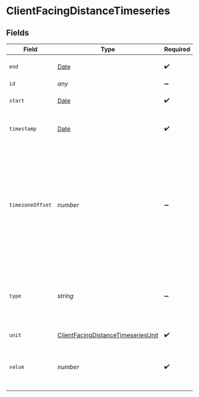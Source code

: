 # ClientFacingDistanceTimeseries


## Fields

| Field                                                                                                                                                                                 | Type                                                                                                                                                                                  | Required                                                                                                                                                                              | Description                                                                                                                                                                           |
| ------------------------------------------------------------------------------------------------------------------------------------------------------------------------------------- | ------------------------------------------------------------------------------------------------------------------------------------------------------------------------------------- | ------------------------------------------------------------------------------------------------------------------------------------------------------------------------------------- | ------------------------------------------------------------------------------------------------------------------------------------------------------------------------------------- |
| `end`                                                                                                                                                                                 | [Date](https://developer.mozilla.org/en-US/docs/Web/JavaScript/Reference/Global_Objects/Date)                                                                                         | :heavy_check_mark:                                                                                                                                                                    | The end time (exclusive) of the interval.                                                                                                                                             |
| `id`                                                                                                                                                                                  | *any*                                                                                                                                                                                 | :heavy_minus_sign:                                                                                                                                                                    | Deprecated                                                                                                                                                                            |
| `start`                                                                                                                                                                               | [Date](https://developer.mozilla.org/en-US/docs/Web/JavaScript/Reference/Global_Objects/Date)                                                                                         | :heavy_check_mark:                                                                                                                                                                    | The start time (inclusive) of the interval.                                                                                                                                           |
| `timestamp`                                                                                                                                                                           | [Date](https://developer.mozilla.org/en-US/docs/Web/JavaScript/Reference/Global_Objects/Date)                                                                                         | :heavy_check_mark:                                                                                                                                                                    | Depracated. The start time (inclusive) of the interval.                                                                                                                               |
| `timezoneOffset`                                                                                                                                                                      | *number*                                                                                                                                                                              | :heavy_minus_sign:                                                                                                                                                                    | Time zone UTC offset in seconds. Positive offset indicates east of UTC; negative offset indicates west of UTC; and null indicates the time zone information is unavailable at source. |
| `type`                                                                                                                                                                                | *string*                                                                                                                                                                              | :heavy_minus_sign:                                                                                                                                                                    | The reading type of the measurement. This is applicable only to Cholesterol, IGG and IGE.                                                                                             |
| `unit`                                                                                                                                                                                | [ClientFacingDistanceTimeseriesUnit](../../models/shared/clientfacingdistancetimeseriesunit.md)                                                                                       | :heavy_check_mark:                                                                                                                                                                    | Measured in meters (m)                                                                                                                                                                |
| `value`                                                                                                                                                                               | *number*                                                                                                                                                                              | :heavy_check_mark:                                                                                                                                                                    | Distance traveled during activities at the time or interval::steps                                                                                                                    |